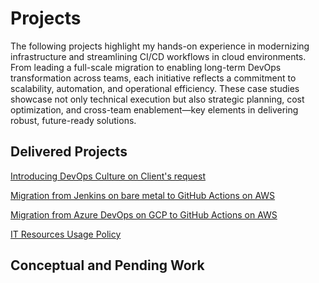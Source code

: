 # Projects

The following projects highlight my hands-on experience in modernizing infrastructure and streamlining CI/CD workflows in cloud environments. From leading a full-scale migration to enabling long-term DevOps transformation across teams, each initiative reflects a commitment to scalability, automation, and operational efficiency. These case studies showcase not only technical execution but also strategic planning, cost optimization, and cross-team enablement—key elements in delivering robust, future-ready solutions.

## Delivered Projects

[Introducing DevOps Culture on Client's request](/project_2_devops_modernization.md)

[Migration from Jenkins on bare metal to GitHub Actions on AWS](/project_1_ci_cd_migration_1.md)

[Migration from Azure DevOps on GCP to GitHub Actions on AWS](/project_3_ci_cd_migration_2.md)

[IT Resources Usage Policy](/projects/project_4_caretaking_manual.md)

## Conceptual and Pending Work
